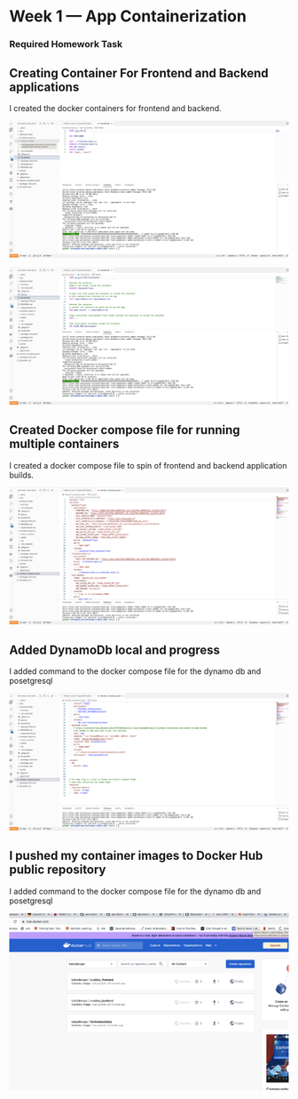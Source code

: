 # Week 1 — App Containerization


### Required Homework Task

## Creating Container For Frontend and Backend applications

I created the docker containers for frontend and backend. 

![Image of Docker file for frontend](assets/Frontend%20Docker%20FIle.png)

![Images of Dockerfile for Backend](assets/Backend%20Docker%20File.png)


## Created Docker compose file for running multiple containers

I created a docker compose file to spin of frontend and backend application builds.

![Images of Docker Compose file](assets/Docker%20Compose%20File%20ofor%20front%20end%20and%20backend.png)

## Added DynamoDb local and progress

I added command to the docker compose file for the dynamo db and posetgresql

![Images of Added Commands to docker compose file for DynamoDB and postgresql](assets/Dynamo%20db%20and%20Postgreql.png)



## I pushed my container images to Docker Hub public repository

I added command to the docker compose file for the dynamo db and posetgresql

![Docker Images pushed to docker hub](assets/DockerImage.png)
